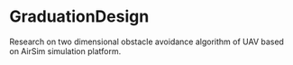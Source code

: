 # GraduationDesign
Research on two dimensional obstacle avoidance algorithm of UAV based on AirSim simulation platform.
